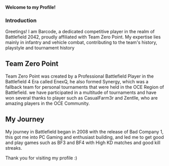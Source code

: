#### Welcome to my Profile!


### Introduction
Greetings! I am Barcode, a dedicated competitive player in the realm of Battlefield 2042, proudly affiliated with Team Zero Point. My expertise lies mainly in infantry  and vehicle combat, contributing to the team's history, playstyle and tournament history 



## Team Zero Point
Team Zero Point was created by a Professional Battlefield Player in the Battlefield 4 Era called EnexQ, he also formed Synergy, which was a fallback team for personal tournaments that were held in the OCE Region of Battlefield. we have participated in a multitude of tournaments and have won several thanks to player such as CasualFarm3r and Zentlle, who are amazing players in the OCE Community.




## My Journey
My journey in Battlefield began in 2008 with the release of Bad Company 1, this got me into PC Gaming and enthusiast building, and led me to get good and play games such as BF3 and BF4 with High KD matches and good kill streaks.





Thank you for visiting my profile :)
